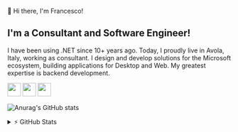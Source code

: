 👋 Hi there, I'm Francesco!

## I'm a Consultant and Software Engineer!
I have been using .NET since 10+ years ago. Today, I proudly live in Avola, Italy, working as consultant. I design and develop solutions for the Microsoft ecosystem, building applications for Desktop and Web. My greatest expertise is backend development.

<p>
  <img height="30" src="https://raw.githubusercontent.com/marwin1991/profile-technology-icons/refs/heads/main/icons/c%23.png">
  <img height="30" src="https://raw.githubusercontent.com/marwin1991/profile-technology-icons/refs/heads/main/icons/_net_core.png">
  <img height="30" src="https://raw.githubusercontent.com/marwin1991/profile-technology-icons/refs/heads/main/icons/microsoft_azure.png">
</p>
  
![Anurag's GitHub stats](https://github-readme-stats.vercel.app/api?username=francesco-assenza&show_icons=true&bg_color=00000000)

<details>
  <summary>⚡ GitHub Stats</summary>
  ![Anurag's GitHub stats](https://github-readme-stats.vercel.app/api?username=francesco-assenza&show_icons=true&bg_color=00000000)
</details>

<!--
## Hi there 👋


**francesco-assenza/francesco-assenza** is a ✨ _special_ ✨ repository because its `README.md` (this file) appears on your GitHub profile.

Here are some ideas to get you started:

- 🔭 I’m currently working on ...
- 🌱 I’m currently learning ...
- 👯 I’m looking to collaborate on ...
- 🤔 I’m looking for help with ...
- 💬 Ask me about ...
- 📫 How to reach me: ...
- 😄 Pronouns: ...
- ⚡ Fun fact: ...
-->
